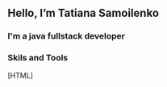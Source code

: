 ## Hello, I’m Tatiana Samoilenko
### I'm a java fullstack developer

### Skils and Tools
[HTML]

<!---
TatiSam/TatiSam is a ✨ special ✨ repository because its `README.md` (this file) appears on your GitHub profile.
You can click the Preview link to take a look at your changes.
--->
